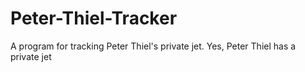 # Peter-Thiel-Tracker
A program for tracking Peter Thiel's private jet. Yes, Peter Thiel has a private jet
